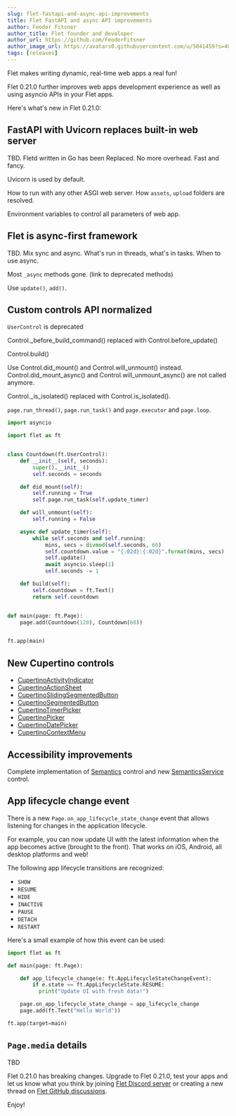 ```yaml
---
slug: flet-fastapi-and-async-api-improvements
title: Flet FastAPI and async API improvements
author: Feodor Fitsner
author_title: Flet founder and developer
author_url: https://github.com/FeodorFitsner
author_image_url: https://avatars0.githubusercontent.com/u/5041459?s=400&v=4
tags: [releases]
---
```


Flet makes writing dynamic, real-time web apps a real fun!

Flet 0.21.0 further improves web apps development experience as well as using asyncio APIs in your Flet apps.

Here's what's new in Flet 0.21.0:

## FastAPI with Uvicorn replaces built-in web server

TBD. Fletd written in Go has been Replaced. No more overhead. Fast and fancy.

Uvicorn is used by default.

How to run with any other ASGI web server. How `assets`, `upload` folders are resolved.

Environment variables to control all parameters of web app.

## Flet is async-first framework

TBD. Mix sync and async. What's run in threads, what's in tasks. When to use async.

Most `_async` methods gone. (link to deprecated methods)

Use `update()`, `add()`.

## Custom controls API normalized

`UserControl` is deprecated

Control._before_build_command() replaced with Control.before_update()

Control.build()

Use Control.did_mount() and Control.will_unmount() instead. Control.did_mount_async() and Control.will_unmount_async() are not called anymore.

Control._is_isolated() replaced with Control.is_isolated().

`page.run_thread()`, `page.run_task()` and `page.executor` and `page.loop`.

```python
import asyncio

import flet as ft


class Countdown(ft.UserControl):
    def __init__(self, seconds):
        super().__init__()
        self.seconds = seconds

    def did_mount(self):
        self.running = True
        self.page.run_task(self.update_timer)

    def will_unmount(self):
        self.running = False

    async def update_timer(self):
        while self.seconds and self.running:
            mins, secs = divmod(self.seconds, 60)
            self.countdown.value = "{:02d}:{:02d}".format(mins, secs)
            self.update()
            await asyncio.sleep(1)
            self.seconds -= 1

    def build(self):
        self.countdown = ft.Text()
        return self.countdown


def main(page: ft.Page):
    page.add(Countdown(120), Countdown(60))


ft.app(main)
```

## New Cupertino controls

* [CupertinoActivityIndicator](/docs/controls/cupertinoactivityindicator)
* [CupertinoActionSheet](/docs/controls/cupertinoactionsheet)
* [CupertinoSlidingSegmentedButton](/docs/controls/CupertinoSlidingSegmentedButton)
* [CupertinoSegmentedButton](/docs/controls/cupertinosegmentedbutton)
* [CupertinoTimerPicker](/docs/controls/cupertinotimerpicker)
* [CupertinoPicker](/docs/controls/cupertinopicker)
* [CupertinoDatePicker](/docs/controls/cupertinodatepicker)
* [CupertinoContextMenu](/docs/controls/cupertinocontextmenu)

## Accessibility improvements

Complete implementation of [Semantics](/docs/controls/semantics) control and new [SemanticsService](/docs/controls/semanticsservice) control.

## App lifecycle change event

There is a new `Page.on_app_lifecycle_state_change` event that allows listening for changes in the application lifecycle.

For example, you can now update UI with the latest information when the app becomes active (brought to the front). That works on iOS, Android, all desktop platforms and web!

The following app lifecycle transitions are recognized:

* `SHOW`
* `RESUME`
* `HIDE`
* `INACTIVE`
* `PAUSE`
* `DETACH`
* `RESTART`

Here's a small example of how this event can be used: 

```python
import flet as ft

def main(page: ft.Page):

    def app_lifecycle_change(e: ft.AppLifecycleStateChangeEvent):
        if e.state == ft.AppLifecycleState.RESUME:
          print("Update UI with fresh data!")

    page.on_app_lifecycle_state_change = app_lifecycle_change
    page.add(ft.Text("Hello World"))

ft.app(target=main)
```

## `Page.media` details

TBD

Flet 0.21.0 has breaking changes. Upgrade to Flet 0.21.0, test your apps and let us know what you think by joining [Flet Discord server](https://discord.gg/dzWXP8SHG8) or creating a new thread on [Flet GitHub discussions](https://github.com/flet-dev/flet/discussions).

Enjoy!